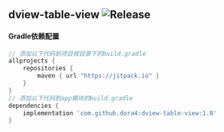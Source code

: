 dview-table-view
![Release](https://jitpack.io/v/dora4/dview-table-view.svg)
--------------------------------

#### Gradle依赖配置

```groovy
// 添加以下代码到项目根目录下的build.gradle
allprojects {
    repositories {
        maven { url "https://jitpack.io" }
    }
}
// 添加以下代码到app模块的build.gradle
dependencies {
    implementation 'com.github.dora4:dview-table-view:1.0'
}
```